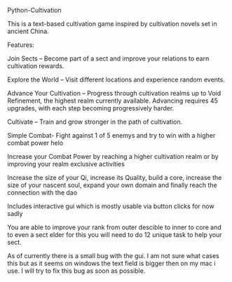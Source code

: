 Python-Cultivation

This is a text-based cultivation game inspired by cultivation novels set in ancient China.

Features:

Join Sects – Become part of a sect and improve your relations to earn cultivation rewards.

Explore the World – Visit different locations and experience random events.

Advance Your Cultivation – Progress through cultivation realms up to Void Refinement, the highest realm currently available. Advancing requires 45 upgrades, with each step becoming progressively harder.

Cultivate – Train and grow stronger in the path of cultivation.

Simple Combat- Fight against 1 of 5 enemys and try to win with a higher combat power helo

Increase your Combat Power by reaching a higher cultivation realm or by improving your realm exclusive activities

Increase the size of your Qi, increase its Quality, build a core, increase the size of your nascent soul, expand your own domain and finally reach the connection with the dao

Includes interactive gui which is mostly usable via button clicks for now sadly

You are able to improve your rank from outer descible to inner to core and to even a sect elder for this you will need to do 12 unique task to help your sect.

As of currently there is a small bug with the gui. I am not sure what cases this but as it seems on windows the text field is bigger then on my mac i use. I will try to fix this bug as soon as possible.
